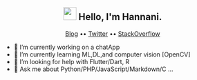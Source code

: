<h2 align="center">
  <img src="https://raw.githubusercontent.com/iampavangandhi/iampavangandhi/master/gifs/Hi.gif" width="30px">
  Hello, I'm Hannani.
</h2>

<p align="center">
  <a href="https://mhannani.codes/">Blog</a> ••
  <a href="https://twitter.com/Mohamed_Hanani4">Twitter</a> ••
  <a href="https://stackoverflow.com/users/13652942/hannani">StackOverflow</a>
</p>


- 🔭 I’m currently working on a chatApp
- 🌱 I’m currently learning ML,DL,and computer vision [OpenCV]
- 🤔 I’m looking for help with Flutter/Dart, R
- 💬 Ask me about Python/PHP/JavaScript/Markdown/C ...
<!--

- 📫 How to reach me: ...
- 👯 I’m looking to collaborate on ...
- 😄 Pronouns: ...
- ⚡ Fun fact: ...
-->
<!--START_SECTION:waka-->

<!--END_SECTION:waka-->

